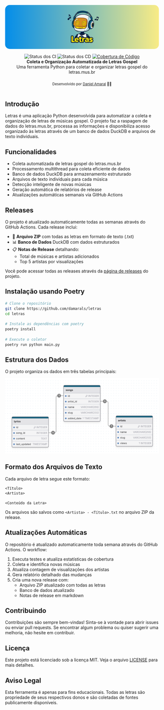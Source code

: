 <img alt="Letras banner" src=".github/banner.png" style="border-radius: 15px; max-width: 100%; height: auto; display: block; margin: 0 0 16px 0;"/>
<div align="center">
   <img src="https://img.shields.io/github/actions/workflow/status/damarals/letras/test.yaml?label=ci" alt="Status dos CI" />
   <img src="https://img.shields.io/github/actions/workflow/status/damarals/letras/release.yaml?label=cd" alt="Status dos CD" />
    <a href="https://codecov.io/gh/damarals/letras" >
      <img src="https://codecov.io/gh/damarals/letras/graph/badge.svg?token=OZX22OK364" alt="Cobertura de Código"/>
   </a>
</div>

<div align="center">
   <strong>Coleta e Organização Automatizada de Letras Gospel</strong>
</div>
<div align="center">Uma ferramenta Python para coletar e organizar letras gospel do letras.mus.br</div>

<br />
<div align="center">
  <sub>Desenvolvido por <a href="https://github.com/damarals">Daniel Amaral</a> 👨‍💻</sub>
</div>
<br />

## Introdução

Letras é uma aplicação Python desenvolvida para automatizar a coleta e organização de letras de músicas gospel. O projeto faz a raspagem de dados do letras.mus.br, processa as informações e disponibiliza acesso organizado às letras através de um banco de dados DuckDB e arquivos de texto individuais.

## Funcionalidades

- Coleta automatizada de letras gospel do letras.mus.br
- Processamento multithread para coleta eficiente de dados
- Banco de dados DuckDB para armazenamento estruturado
- Arquivos de texto individuais para cada música
- Detecção inteligente de novas músicas
- Geração automática de relatórios de release
- Atualizações automáticas semanais via GitHub Actions

## Releases

O projeto é atualizado automaticamente todas as semanas através do GitHub Actions. Cada release inclui:

- 📝 **Arquivo ZIP** com todas as letras em formato de texto (.txt)
- 📊 **Banco de Dados** DuckDB com dados estruturados
- 📋 **Notas de Release** detalhando:
  - Total de músicas e artistas adicionados
  - Top 5 artistas por visualizações

Você pode acessar todas as releases através da [página de releases](https://github.com/damarals/letras/releases) do projeto.

## Instalação usando Poetry

```bash
# Clone o repositório
git clone https://github.com/damarals/letras
cd letras

# Instale as dependências com poetry
poetry install

# Execute o coletor
poetry run python main.py
```

## Estrutura dos Dados

O projeto organiza os dados em três tabelas principais:

![Diagrama ERD](.github/erd.png)

## Formato dos Arquivos de Texto

Cada arquivo de letra segue este formato:
```
<Título>
<Artista>

<Conteúdo da Letra>
```

Os arquivos são salvos como `<Artista> - <Título>.txt` no arquivo ZIP da release.

## Atualizações Automáticas

O repositório é atualizado automaticamente toda semana através do GitHub Actions. O workflow:

1. Executa testes e atualiza estatísticas de cobertura
2. Coleta e identifica novas músicas
3. Atualiza contagem de visualizações dos artistas
4. Gera relatório detalhado das mudanças
5. Cria uma nova release com:
   - Arquivo ZIP atualizado com todas as letras
   - Banco de dados atualizado
   - Notas de release em markdown

## Contribuindo

Contribuições são sempre bem-vindas! Sinta-se à vontade para abrir issues ou enviar pull requests. Se encontrar algum problema ou quiser sugerir uma melhoria, não hesite em contribuir.

## Licença

Este projeto está licenciado sob a licença MIT. Veja o arquivo [LICENSE](LICENSE) para mais detalhes.

## Aviso Legal

Esta ferramenta é apenas para fins educacionais. Todas as letras são propriedade de seus respectivos donos e são coletadas de fontes publicamente disponíveis.